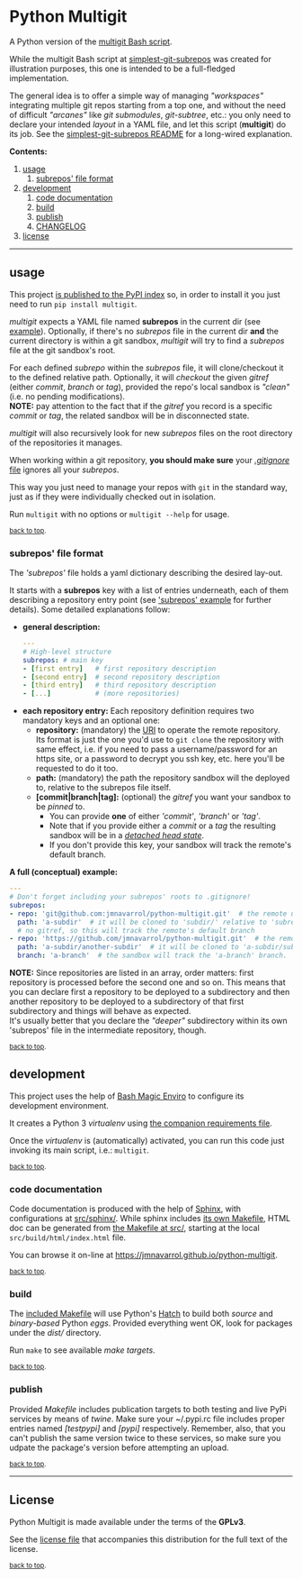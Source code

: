 # Python Multigit<a name="top"></a>

A Python version of the [multigit Bash script](https://github.com/jmnavarrol/simplest-git-subrepos).

While the multigit Bash script at [simplest-git-subrepos](https://github.com/jmnavarrol/simplest-git-subrepos) was created for illustration purposes, this one is intended to be a full-fledged implementation.

The general idea is to offer a simple way of managing *"workspaces"* integrating multiple git repos starting from a top one, and without the need of difficult *"arcanes"* like *git submodules*, *git-subtree*, etc.: you only need to declare your intended *layout* in a YAML file, and let this script (**multigit**) do its job.  See the [simplest-git-subrepos README](https://github.com/jmnavarrol/simplest-git-subrepos#readme) for a long-wired explanation.

**Contents:**<a name="contents"></a>
1. [usage](#usage)
   1. [subrepos' file format](#subrepos-format)
1. [development](#development)
   1. [code documentation](#sphinx)
   1. [build](#build)
   1. [publish](#publish)
   1. [CHANGELOG](./CHANGELOG.md)
1. [license](#license)

----

## usage<a name="usage"></a>
This project [is published to the PyPI index](https://pypi.org/project/multigit/) so, in order to install it you just need to run `pip install multigit`.

*multigit* expects a YAML file named **subrepos** in the current dir (see [example](./example/subrepos)).  Optionally, if there's no *subrepos* file in the current dir **and** the current directory is within a git sandbox, *multigit* will try to find a *subrepos* file at the git sandbox's root.

For each defined *subrepo* within the *subrepos* file, it will clone/checkout it to the defined relative path.  Optionally, it will *checkout* the given *gitref* (either *commit*, *branch* or *tag*), provided the repo's local sandbox is *"clean"* (i.e. no pending modifications).  
  **NOTE:** pay attention to the fact that if the *gitref* you record is a specific *commit* or *tag*, the related sandbox will be in disconnected state.

*multigit* will also recursively look for new *subrepos* files on the root directory of the repositories it manages.

When working within a git repository, **you should make sure** your [*.gitignore* file](./.gitignore) ignores all your *subrepos*.

This way you just need to manage your repos with `git` in the standard way, just as if they were individually checked out in isolation.

Run `multigit` with no options or `multigit --help` for usage.

<sub>[back to top](#top).</sub>

### subrepos' file format<a name="subrepos-format"></a>
The *'subrepos'* file holds a yaml dictionary describing the desired lay-out.

It starts with a **subrepos** key with a list of entries underneath, each of them describing a repository entry point (see ['subrepos' example](./example/subrepos) for further details).  Some detailed explanations follow:
* **general description:**
  ```yml
  ---
  # High-level structure
  subrepos: # main key
  - [first entry]   # first repository description
  - [second entry]  # second repository description
  - [third entry]   # third repository description
  - [...]           # (more repositories)
  ```
* **each repository entry:** Each repository definition requires two mandatory keys and an optional one:
  * **repository:** (mandatory) the [URI](https://en.wikipedia.org/wiki/Uniform_Resource_Identifier "Uniform Resource Identifier") to operate the remote repository.  
  Its format is just the one you'd use to `git clone` the repository with same effect, i.e. if you need to pass a username/password for an https site, or a password to decrypt you ssh key, etc. here you'll be requested to do it too.
  * **path:** (mandatory) the path the repository sandbox will the deployed to, relative to the subrepos file itself.
  * **[commit|branch|tag]:** (optional) the *gitref* you want your sandbox to be *pinned* to.  
    * You can provide **one** of either *'commit'*, *'branch'* or *'tag'*.
    * Note that if you provide either a *commit* or a *tag* the resulting sandbox will be in a [*detached head state*](https://git-scm.com/docs/gitglossary#Documentation/gitglossary.txt-aiddefdetachedHEADadetachedHEAD).
    * If you don't provide this key, your sandbox will track the remote's default branch.
  
**A full (conceptual) example:**
```yml
---
# Don't forget including your subrepos' roots to .gitignore!
subrepos:
- repo: 'git@github.com:jmnavarrol/python-multigit.git'  # the remote using git+ssh protocol.  It may request your ssh key's password
  path: 'a-subdir'  # it will be cloned to 'subdir/' relative to 'subrepos' file
  # no gitref, so this will track the remote's default branch
- repo: 'https://github.com/jmnavarrol/python-multigit.git'  # the remote using https protocol.  It may request user/password
  path: 'a-subdir/another-subdir'  # it will be cloned to 'a-subdir/subdir/' relative to 'subrepos' file
  branch: 'a-branch'  # the sandbox will track the 'a-branch' branch.
```

**NOTE:** Since repositories are listed in an array, order matters: first repository is processed before the second one and so on.  This means that you can declare first a repository to be deployed to a subdirectory and then another repository to be deployed to a subdirectory of that first subdirectory and things will behave as expected.  
It's usually better that you declare the *"deeper"* subdirectory within its own 'subrepos' file in the intermediate repository, though.

<sub>[back to top](#top).</sub>

## development<a name="development"></a>
This project uses the help of [Bash Magic Enviro](https://github.com/jmnavarrol/bash-magic-enviro) to configure its development environment.

It creates a Python 3 *virtualenv* using [the companion requirements file](./python-virtualenvs/multigit-development.requirements).

Once the *virtualenv* is (automatically) activated, you can run this code just invoking its main script, i.e.: `multigit`.

<sub>[back to top](#top).</sub>

### code documentation<a name="sphinx"></a>
Code documentation is produced with the help of [Sphinx](https://www.sphinx-doc.org), with configurations at [src/sphinx/](./src/sphinx/).  While sphinx includes [its own Makefile](./src/sphinx/Makefile), HTML doc can be generated from [the Makefile at src/](./src/Makefile), starting at the local `src/build/html/index.html` file.

You can browse it on-line at https://jmnavarrol.github.io/python-multigit.

<sub>[back to top](#top).</sub>

### build<a name="build"></a>
The [included Makefile](./src/Makefile) will use Python's [Hatch](https://hatch.pypa.io) to build both *source* and *binary-based* Python *eggs*.  Provided everything went OK, look for packages under the *dist/* directory.

Run `make` to see available *make targets*.

<sub>[back to top](#top).</sub>

### publish<a name="publish"></a>
Provided *Makefile* includes publication targets to both testing and live PyPi services by means of *twine*.  Make sure your ~/.pypi.rc file includes proper entries named *[testpypi]* and *[pypi]* respectively.  Remember, also, that you can't publish the same version twice to these services, so make sure you udpate the package's version before attempting an upload.

<sub>[back to top](#top).</sub>

------

## License<a name="license"></a>
Python Multigit is made available under the terms of the **GPLv3**.

See the [license file](./LICENSE) that accompanies this distribution for the full text of the license.

<sub>[back to top](#top).</sub>
